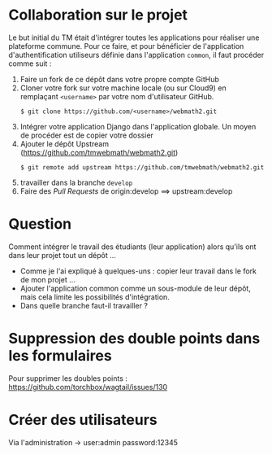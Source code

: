 # Collaboration sur le projet

Le but initial du TM était d'intégrer toutes les applications pour réaliser une
plateforme commune. Pour ce faire, et pour bénéficier de l'application d'authentification
utiliseurs définie dans l'application `common`, il faut procéder comme suit :

1.  Faire un fork de ce dépôt dans votre propre compte GitHub
2.  Cloner votre fork sur votre machine locale (ou sur Cloud9) en remplaçant `<username>` par votre nom d'utilisateur GitHub.
    ```{bash}
    $ git clone https://github.com/<username>/webmath2.git
    ```
3.  Intégrer votre application Django dans l'application globale. Un moyen de procéder est de copier votre dossier 
4.  Ajouter le dépôt Upstream (https://github.com/tmwebmath/webmath2.git)
    ```{bash}
    $ git remote add upstream https://github.com/tmwebmath/webmath2.git
    ```
4.  travailler dans la branche `develop` 
5.  Faire des *Pull Requests* de origin:develop ==> upstream:develop

# Question 

Comment intégrer le travail des étudiants (leur application) alors qu'ils ont
dans leur projet tout un dépôt ...

*   Comme je l'ai expliqué à quelques-uns : copier leur travail dans le fork de
    mon projet ...
*   Ajouter l'application common comme un sous-module de leur dépôt, mais cela
    limite les possibilités d'intégration.
*   Dans quelle branche faut-il travailler ?

# Suppression des double points dans les formulaires
Pour supprimer les doubles points : https://github.com/torchbox/wagtail/issues/130

# Créer des utilisateurs
Via l'administration -> user:admin password:12345
